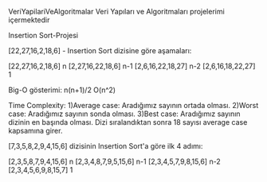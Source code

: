 VeriYapilariVeAlgoritmalar
Veri Yapıları ve Algoritmaları projelerimi içermektedir

Insertion Sort-Projesi

[22,27,16,2,18,6] - Insertion Sort dizisine göre aşamaları:

[22,27,16,2,18,6] n 
[2,27,16,22,18,6] n-1
[2,6,16,22,18,27] n-2
[2,6,16,18,22,27] 1

Big-O gösterimi: n(n+1)/2 O(n^2)


Time Complexity: 1)Average case: Aradığımız sayının ortada olması. 2)Worst case: Aradığımız sayının sonda olması. 3)Best case: Aradığımız sayının dizinin en başında olması.
Dizi sıralandıktan sonra 18 sayısı average case kapsamına girer.

[7,3,5,8,2,9,4,15,6] dizisinin Insertion Sort'a göre ilk 4 adımı:


[2,3,5,8,7,9,4,15,6] n
[2,3,4,8,7,9,5,15,6] n-1
[2,3,4,5,7,9,8,15,6] n-2
[2,3,4,5,6,9,8,15,7] 1
